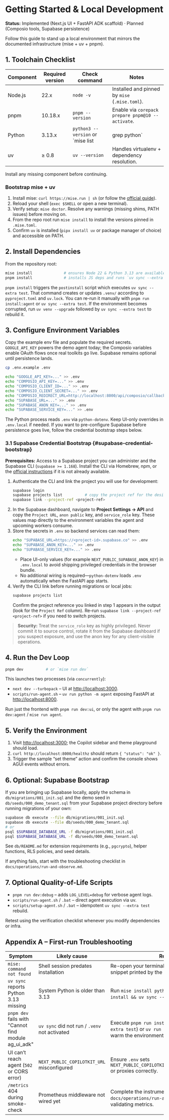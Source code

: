 # Getting Started & Local Development

**Status:** Implemented (Next.js UI + FastAPI ADK scaffold) · Planned (Composio tools,
Supabase persistence)

Follow this guide to stand up a local environment that mirrors the documented
infrastructure (mise + uv + pnpm).

## 1. Toolchain Checklist

| Component | Required version | Check command | Notes |
|-----------|-----------------|---------------|-------|
| Node.js   | 22.x            | `node -v`     | Installed and pinned by `mise` (`.mise.toml`). |
| pnpm      | 10.18.x         | `pnpm --version` | Enable via `corepack prepare pnpm@10 --activate`. |
| Python    | 3.13.x          | `python3 --version` or `mise list | grep python` | Managed by `mise` and synced with `uv`. |
| uv        | ≥ 0.8           | `uv --version` | Handles virtualenv + dependency resolution. |

Install any missing component before continuing.

### Bootstrap mise + uv

1. Install mise: `curl https://mise.run | sh` (or follow the
   [official guide](https://mise.jdx.dev/getting-started.html)).
2. Reload your shell (`exec $SHELL` or open a new terminal).
3. Verify setup: `mise doctor`. Resolve any warnings (missing shims, PATH issues)
   before moving on.
4. From the repo root run `mise install` to install the versions pinned in `.mise.toml`.
5. Confirm `uv` is installed (`pipx install uv` or package manager of choice) and
   accessible on PATH.

## 2. Install Dependencies

From the repository root:

```bash
mise install              # ensures Node 22 & Python 3.13 are available
pnpm install              # installs JS deps and runs `uv sync --extra test`
```

`pnpm install` triggers the `postinstall` script which executes `uv sync --extra test`.
That command creates or updates `.venv/` according to `pyproject.toml` and `uv.lock`.
You can re-run it manually with `pnpm run install:agent` or `uv sync --extra test`.
If the environment becomes corrupted, run `uv venv --upgrade` followed by
`uv sync --extra test` to rebuild it.

## 3. Configure Environment Variables

Copy the example env file and populate the required secrets. `GOOGLE_API_KEY` powers the
demo agent today; the Composio variables enable OAuth flows once real toolkits go live.
Supabase remains optional until persistence lands.

```bash
cp .env.example .env

echo "GOOGLE_API_KEY=..." >> .env
echo "COMPOSIO_API_KEY=..." >> .env
echo "COMPOSIO_CLIENT_ID=..." >> .env
echo "COMPOSIO_CLIENT_SECRET=..." >> .env
echo "COMPOSIO_REDIRECT_URL=http://localhost:8000/api/composio/callback" >> .env
echo "SUPABASE_URL=..." >> .env
echo "SUPABASE_ANON_KEY=..." >> .env
echo "SUPABASE_SERVICE_KEY=..." >> .env
```

The Python process reads `.env` via `python-dotenv`. Keep UI-only overrides in
`.env.local` if needed. If you want to pre-configure Supabase before persistence
goes live, follow the credential bootstrap steps below.

### 3.1 Supabase Credential Bootstrap {#supabase-credential-bootstrap}

**Prerequisites:** Access to a Supabase project you can administer and the Supabase CLI
(`supabase >= 1.168`). Install the CLI via Homebrew, npm, or the
[official instructions](https://supabase.com/docs/guides/cli) if it is not already
available.

1. Authenticate the CLI and link the project you will use for development:
   ```bash
   supabase login
   supabase projects list          # copy the project ref for the desired project
   supabase link --project-ref <project-ref>
   ```
2. In the Supabase dashboard, navigate to **Project Settings → API** and copy the
   `Project URL`, `anon public` key, and `service_role` key. These values map directly to
   the environment variables the agent and upcoming workers consume.
3. Store the secrets in `.env` so backend services can read them:
   ```bash
   echo "SUPABASE_URL=https://<project-id>.supabase.co" >> .env
   echo "SUPABASE_ANON_KEY=..." >> .env
   echo "SUPABASE_SERVICE_KEY=..." >> .env
   ```
   - Place UI-only values (for example `NEXT_PUBLIC_SUPABASE_ANON_KEY`) in `.env.local`
     to avoid shipping privileged credentials in the browser bundle.
   - No additional wiring is required—`python-dotenv` loads `.env` automatically when the
     FastAPI app starts.
4. Verify the CLI link before running migrations or local jobs:
   ```bash
   supabase projects list
   ```
   Confirm the project reference you linked in step 1 appears in the output (look for the
   `Project Ref` column). Re-run `supabase link --project-ref <project-ref>` if you need
   to switch projects.

> **Security:** Treat the `service_role` key as highly privileged. Never commit it to
> source control, rotate it from the Supabase dashboard if you suspect exposure, and use
> the anon key for any client-visible operations.

## 4. Run the Dev Loop

```bash
pnpm dev          # or `mise run dev`
```

This launches two processes (via `concurrently`):

- `next dev --turbopack` – UI at <http://localhost:3000>.
- `scripts/run-agent.sh` – `uv run python -m agent` exposing FastAPI at
  <http://localhost:8000>.

Run just the frontend with `pnpm run dev:ui`, or only the agent with
`pnpm run dev:agent` / `mise run agent`.

## 5. Verify the Environment

1. Visit <http://localhost:3000>; the Copilot sidebar and theme playground should load.
2. `curl http://localhost:8000/healthz` should return `{ "status": "ok" }`.
3. Trigger the sample “set theme” action and confirm the console shows AGUI events
   without errors.

## 6. Optional: Supabase Bootstrap

If you are bringing up Supabase locally, apply the schema in `db/migrations/001_init.sql`
and the demo seed in `db/seeds/000_demo_tenant.sql` from your Supabase project directory
before running migrations of your own:

```bash
supabase db execute --file db/migrations/001_init.sql
supabase db execute --file db/seeds/000_demo_tenant.sql
# or
psql $SUPABASE_DATABASE_URL -f db/migrations/001_init.sql
psql $SUPABASE_DATABASE_URL -f db/seeds/000_demo_tenant.sql
```

See `db/README.md` for extension requirements (e.g., `pgcrypto`), helper functions, RLS
policies, and seed details.

If anything fails, start with the troubleshooting checklist in
`docs/operations/run-and-observe.md`.

## 7. Optional Quality-of-Life Scripts

- `pnpm run dev:debug` – adds `LOG_LEVEL=debug` for verbose agent logs.
- `scripts/run-agent.sh` / `.bat` – direct agent execution via uv.
- `scripts/setup-agent.sh` / `.bat` – idempotent `uv sync --extra test` rebuild.

Retest using the verification checklist whenever you modify dependencies or infra.

## Appendix A – First-run Troubleshooting

| Symptom | Likely cause | Resolution |
|---------|--------------|------------|
| `mise: command not found` | Shell session predates installation | Re-open your terminal or source the shell init snippet printed by the installer. |
| `uv sync` reports Python 3.13 missing | System Python is older than 3.13 | Run `mise install python@3.13` then retry `mise install && uv sync --extra test`. |
| `pnpm dev` fails with "Cannot find module ag_ui_adk" | `uv sync` did not run / `.venv` not activated | Execute `pnpm run install:agent` (runs `uv sync --extra test`) or `uv run python -m agent` once to warm the environment. |
| UI can’t reach agent (`502` or CORS error) | `NEXT_PUBLIC_COPILOTKIT_URL` misconfigured | Ensure `.env` sets `NEXT_PUBLIC_COPILOTKIT_URL=http://localhost:8000` or proxies correctly. |
| `/metrics` 404 during smoke-check | Prometheus middleware not wired yet | Complete the instrumentation steps in `docs/operations/run-and-observe.md` before validating metrics. |
